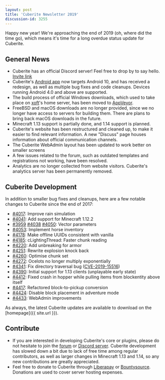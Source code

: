 ```yaml
---
layout: post
title: 'Cuberite Newsletter 2019'
discussion-id: 3255
---
```

Happy new year! We're approaching the end of 2019 (oh, where did the time go), which means it's time for a long overdue status update for Cuberite.

General News
------------

 - Cuberite has an official Discord server! Feel free to drop by to say hello. [Invite link](https://discord.gg/76w5J6M)
 - Cuberite's [Android app](https://github.com/cuberite/android/releases) now targets Android 10, and has received a redesign, as well as multiple bug fixes and code cleanups. Devices running Android 4.0 and above are supported.
 - The build process of official Windows downloads, which used to take place on [xoft](https://github.com/madmaxoft)'s home server, has been moved to [AppVeyor](https://www.appveyor.com/).
 - FreeBSD and macOS downloads are no longer provided, since we no longer have access to servers for building them. There are plans to bring back macOS downloads in the future.
 - Minecraft 1.13 support is partially done, and 1.14 support is planned.
 - Cuberite's website has been restructured and cleaned up, to make it easier to find relevant information. A new "Discuss" page houses information about official communication channels.
 - The Cuberite WebAdmin layout has been updated to work better on smaller screens
 - A few issues related to the forum, such as outdated templates and registrations not working, have been resolved.
 - Analytics are no longer collected from website visitors. Cuberite's analytics server has been permanently removed.

Cuberite Development
-----------------

In addition to smaller bug fixes and cleanups, here are a few notable changes to Cuberite since the end of 2017:

 - [#4017](https://github.com/cuberite/cuberite/pull/4017): Improve rain simulation
 - [#4041](https://github.com/cuberite/cuberite/pull/4041): Add support for Minecraft 1.12.2
 - [#3959](https://github.com/cuberite/cuberite/pull/3959) [#4038](https://github.com/cuberite/cuberite/pull/4038) [#4050](https://github.com/cuberite/cuberite/pull/4050): Vector parameters
 - [#4053](https://github.com/cuberite/cuberite/pull/4053): Implement horse inventory
 - [#4178](https://github.com/cuberite/cuberite/pull/4178): Make offline UUIDs consistent with vanilla
 - [#4185](https://github.com/cuberite/cuberite/pull/4185): cLightingThread: Faster chunk reading
 - [#4220](https://github.com/cuberite/cuberite/pull/4220): Add unbreaking for armor
 - [#4251](https://github.com/cuberite/cuberite/pull/4251): Rewrite explosion knock back
 - [#4260](https://github.com/cuberite/cuberite/pull/4260): Optimise chunk set
 - [#4272](https://github.com/cuberite/cuberite/pull/4272): Ocelots no longer multiply exponentially
 - [#4341](https://github.com/cuberite/cuberite/pull/4341): Fix directory traversal bug ([CVE-2019-15516](https://cve.mitre.org/cgi-bin/cvename.cgi?name=CVE-2019-15516))
 - [#4390](https://github.com/cuberite/cuberite/pull/4390): Initial support for 1.13 clients (unplayable early state)
 - [#4412](https://github.com/cuberite/cuberite/pull/4412): Fixed crash in hopper while pulling items from blockentity above itself
 - [#4417](https://github.com/cuberite/cuberite/pull/4417): Refactored block-to-pickup conversion
 - [#4424](https://github.com/cuberite/cuberite/pull/4424): Disable block placement in adventure mode
 - [#4433](https://github.com/cuberite/cuberite/pull/4433): WebAdmin improvements

As always, the latest Cuberite updates are available to download on the [homepage]({{ site.url }}).

Contribute
-------------

 - If you are interested in developing Cuberite's core or plugins, please do not hesitate to join the [forum](https://forum.cuberite.org) or [Discord server](https://discord.gg/76w5J6M). Cuberite development has slowed down a bit due to lack of free time among regular contributors, as well as larger changes in Minecraft 1.13 and 1.14, so any new contributions are greatly appreciated.
 - Feel free to donate to Cuberite through [Liberapay](https://liberapay.com/Cuberite) or [Bountysource](https://www.bountysource.com/teams/cuberite). Donations are used to cover server hosting expenses.
